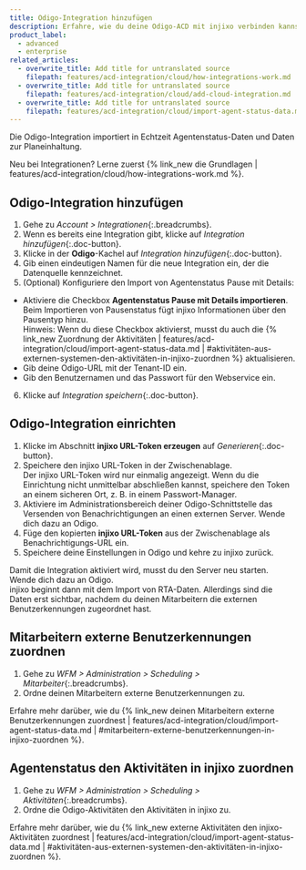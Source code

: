 ```yaml
---
title: Odigo-Integration hinzufügen
description: Erfahre, wie du deine Odigo-ACD mit injixo verbinden kannst, um Daten zu importieren.
product_label:
  - advanced
  - enterprise
related_articles:
  - overwrite_title: Add title for untranslated source
    filepath: features/acd-integration/cloud/how-integrations-work.md
  - overwrite_title: Add title for untranslated source
    filepath: features/acd-integration/cloud/add-cloud-integration.md
  - overwrite_title: Add title for untranslated source
    filepath: features/acd-integration/cloud/import-agent-status-data.md
---
```


Die Odigo-Integration importiert in Echtzeit Agentenstatus-Daten und Daten zur Planeinhaltung.

Neu bei Integrationen? Lerne zuerst {% link_new die Grundlagen | features/acd-integration/cloud/how-integrations-work.md %}.

## Odigo-Integration hinzufügen

1. Gehe zu _Account > Integrationen_{:.breadcrumbs}.
2. Wenn es bereits eine Integration gibt, klicke auf _Integration hinzufügen_{:.doc-button}.
3. Klicke in der **Odigo**-Kachel auf _Integration hinzufügen_{:.doc-button}.
4. Gib einen eindeutigen Namen für die neue Integration ein, der die Datenquelle kennzeichnet.
5. (Optional) Konfiguriere den Import von Agentenstatus Pause mit Details:
- Aktiviere die Checkbox **Agentenstatus Pause mit Details importieren**.<br>Beim Importieren von Pausenstatus fügt injixo Informationen über den Pausentyp hinzu.<br>Hinweis: Wenn du diese Checkbox aktivierst, musst du auch die {% link_new Zuordnung der Aktivitäten | features/acd-integration/cloud/import-agent-status-data.md | #aktivitäten-aus-externen-systemen-den-aktivitäten-in-injixo-zuordnen %} aktualisieren.
- Gib deine Odigo-URL mit der Tenant-ID ein.
- Gib den Benutzernamen und das Passwort für den Webservice ein.
6. Klicke auf _Integration speichern_{:.doc-button}.

## Odigo-Integration einrichten

1. Klicke im Abschnitt **injixo URL-Token erzeugen** auf _Generieren_{:.doc-button}.
2. Speichere den injixo URL-Token in der Zwischenablage.<br>
Der injixo URL-Token wird nur einmalig angezeigt. Wenn du die Einrichtung nicht unmittelbar abschließen kannst, speichere den Token an einem sicheren Ort, z.&nbsp;B. in einem Passwort-Manager.
3. Aktiviere im Administrationsbereich deiner Odigo-Schnittstelle das Versenden von Benachrichtigungen an einen externen Server. Wende dich dazu an Odigo.
4. Füge den kopierten **injixo URL-Token** aus der Zwischenablage als Benachrichtigungs-URL ein.
5. Speichere deine Einstellungen in Odigo und kehre zu injixo zurück.

Damit die Integration aktiviert wird, musst du den Server neu starten. Wende dich dazu an Odigo.<br>
injixo beginnt dann mit dem Import von RTA-Daten. Allerdings sind die Daten erst sichtbar, nachdem du deinen Mitarbeitern die externen Benutzerkennungen zugeordnet hast.

## Mitarbeitern externe Benutzerkennungen zuordnen

1. Gehe zu _WFM > Administration > Scheduling > Mitarbeiter_{:.breadcrumbs}.
2. Ordne deinen Mitarbeitern externe Benutzerkennungen zu.

Erfahre mehr darüber, wie du {% link_new deinen Mitarbeitern externe Benutzerkennungen zuordnest | features/acd-integration/cloud/import-agent-status-data.md | #mitarbeitern-externe-benutzerkennungen-in-injixo-zuordnen %}.

## Agentenstatus den Aktivitäten in injixo zuordnen

1. Gehe zu _WFM > Administration > Scheduling > Aktivitäten_{:.breadcrumbs}.
2. Ordne die Odigo-Aktivitäten den Aktivitäten in injixo zu.

Erfahre mehr darüber, wie du {% link_new externe Aktivitäten den injixo-Aktivitäten zuordnest | features/acd-integration/cloud/import-agent-status-data.md | #aktivitäten-aus-externen-systemen-den-aktivitäten-in-injixo-zuordnen %}.
